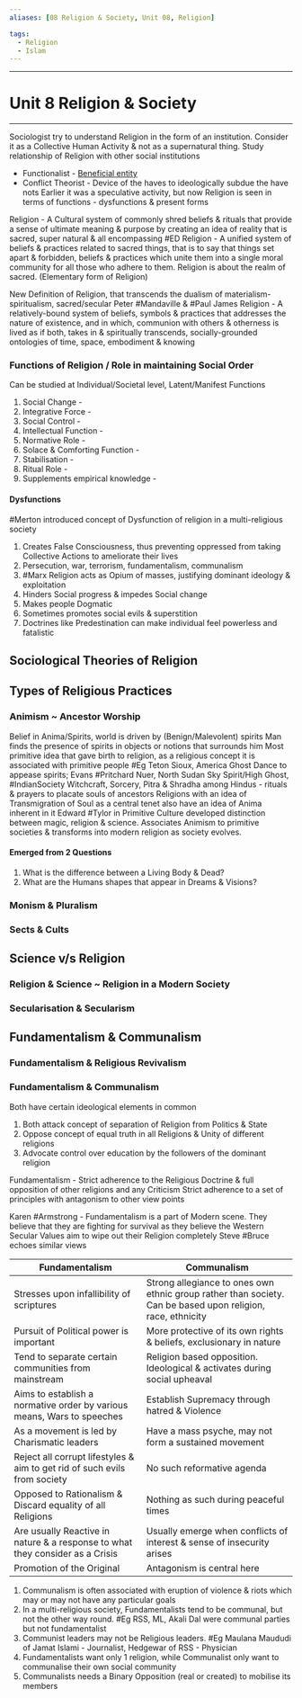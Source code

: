 ```yaml
---
aliases: [08 Religion & Society, Unit 08, Religion]

tags:
  - Religion
  - Islam
---
```


***
# Unit 8 Religion & Society
***
Sociologist try to understand Religion in the form of an institution. Consider it as a Collective Human Activity & not as a supernatural thing. Study relationship of Religion with other social institutions 
- Functionalist - <ins>Beneficial entity</ins>
- Conflict Theorist - Device of the haves to ideologically subdue the have nots
Earlier it was a speculative activity, but now Religion is seen in terms of functions - dysfunctions & present forms

Religion - A Cultural system of commonly shred beliefs & rituals that provide a sense of ultimate meaning & purpose by creating an idea of reality that is sacred, super natural & all encompassing
#ED Religion - A unified system of beliefs & practices related to sacred things, that is to say that things set apart & forbidden, beliefs & practices which unite them into a single moral community for all those who adhere to them. Religion is about the realm of sacred. (Elementary form of Religion)

New Definition of Religion, that transcends the dualism of materialism-spiritualism, sacred/secular
Peter #Mandaville & #Paul James Religion - A relatively-bound system of beliefs, symbols & practices that addresses the nature of existence, and in which, communion with others & otherness is lived as if both, takes in & spiritually transcends, socially-grounded ontologies of time, space, embodiment & knowing

### Functions of Religion / Role in maintaining Social Order 
Can be studied at Individual/Societal level, Latent/Manifest Functions

1. Social Change -
2. Integrative Force -
3. Social Control -
4. Intellectual Function -
5. Normative Role -
6. Solace & Comforting Function -
7. Stabilisation -
8. Ritual Role -
9. Supplements empirical knowledge -

#### Dysfunctions
#Merton introduced concept of Dysfunction of religion in a multi-religious society
1. Creates False Consciousness, thus preventing oppressed from taking Collective Actions to ameliorate their lives
2. Persecution, war, terrorism, fundamentalism, communalism
3. #Marx Religion acts as Opium of masses, justifying dominant ideology & exploitation
4. Hinders Social progress & impedes Social change
5. Makes people Dogmatic
6. Sometimes promotes social evils & superstition
7. Doctrines like Predestination can make individual feel powerless and fatalistic




## Sociological Theories of Religion








## Types of Religious Practices 


### Animism ~ Ancestor Worship
Belief in Anima/Spirits, world is driven by (Benign/Malevolent) spirits
Man finds the presence of spirits in objects or notions that surrounds him
Most primitive idea that gave birth to religion, as a religious concept it is associated with primitive people
#Eg Teton Sioux, America Ghost Dance to appease spirits; Evans #Pritchard Nuer, North Sudan Sky Spirit/High Ghost, #IndianSociety Witchcraft, Sorcery, Pitra & Shradha among Hindus - rituals & prayers to placate souls of ancestors
Religions with an idea of Transmigration of Soul as a central tenet also have an idea of Anima inherent in it
Edward #Tylor in Primitive Culture developed distinction between magic, religion & science. Associates Animism to primitive societies & transforms into modern religion as society evolves. 




#### Emerged from 2 Questions
1. What is the difference between a Living Body & Dead?
2. What are the Humans shapes that appear in Dreams & Visions?




### Monism & Pluralism






### Sects & Cults







## Science v/s Religion


### Religion & Science ~ Religion in a Modern Society





### Secularisation & Secularism





## Fundamentalism & Communalism




### Fundamentalism & Religious Revivalism 



### Fundamentalism & Communalism
Both have certain ideological elements in common
1. Both attack concept of separation of Religion from Politics & State
2. Oppose concept of equal truth in all Religions & Unity of different religions
3. Advocate control over education by the followers of the dominant religion

Fundamentalism - Strict adherence to the Religious Doctrine & full opposition of other religions and any Criticism
Strict adherence to a set of principles with antagonism to other view points

Karen #Armstrong - Fundamentalism is a part of Modern scene. They believe that they are fighting for survival as they believe the Western Secular Values aim to wipe out their Religion completely
Steve #Bruce echoes similar views



Fundamentalism | Communalism
------------ | ------------ 
Stresses upon infallibility of scriptures | Strong allegiance to ones own ethnic group rather than society. Can be based upon religion, race, ethnicity
Pursuit of Political power is important | More protective of its own rights & beliefs, exclusionary in nature
Tend to separate certain communities from mainstream | Religion based opposition. Ideological & activates during social upheaval
Aims to establish a normative order by various means, Wars to speeches | Establish Supremacy through hatred & Violence
As a movement is led by Charismatic leaders | Have a mass psyche, may not form a sustained movement
Reject all corrupt lifestyles & aim to get rid of such evils from society | No such reformative agenda
Opposed to Rationalism & Discard equality of all Religions | Nothing as such during peaceful times
Are usually Reactive in nature & a response to what they consider as a Crisis | Usually emerge when conflicts of interest & sense of insecurity arises
Promotion of the Original | Antagonism is central here


1. Communalism is often associated with eruption of violence & riots which may or may not have any particular goals
2. In a multi-religious society, Fundamentalists tend to be communal, but not the other way round. #Eg RSS, ML, Akali Dal were communal parties but not fundamentalist
3. Communist leaders may not be Religious leaders. #Eg Maulana Maududi of Jamat Islami - Journalist, Hedgewar of RSS - Physician
4. Fundamentalists want only 1 religion, while Communalist only want to communalise their own social community
5. Communalists needs a Binary Opposition (real or created) to mobilise its members

